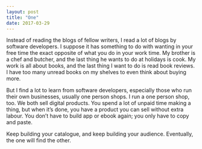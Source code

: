 ```yaml
---
layout: post
title: "One"
date: 2017-03-29
---
```


Instead of reading the blogs of fellow writers, I read a lot of blogs by software developers. I suppose it has something to do with wanting in your free time the exact opposite of what you do in your work time. My brother is a chef and butcher, and the last thing he wants to do at holidays is cook. My work is all about books, and the last thing I want to do is read book reviews. I have too many unread books on my shelves to even think about buying more.

But I find a lot to learn from software developers, especially those who run their own businesses, usually one person shops. I run a one person shop, too. We both sell digital products. You spend a lot of unpaid time making a thing, but when it’s done, you have a product you can sell without extra labour. You don’t have to build app or ebook again; you only have to copy and paste.

Keep building your catalogue, and keep building your audience. Eventually, the one will find the other.
